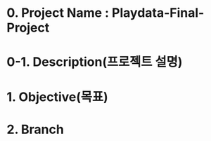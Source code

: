 # 0. Project Name : Playdata-Final-Project

# 0-1. Description(프로젝트 설명)

# 1. Objective(목표)

# 2. Branch